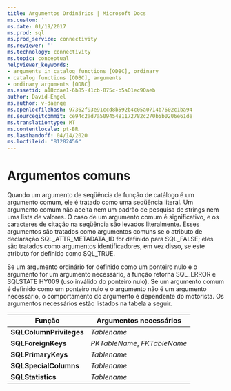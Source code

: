```yaml
---
title: Argumentos Ordinários | Microsoft Docs
ms.custom: ''
ms.date: 01/19/2017
ms.prod: sql
ms.prod_service: connectivity
ms.reviewer: ''
ms.technology: connectivity
ms.topic: conceptual
helpviewer_keywords:
- arguments in catalog functions [ODBC], ordinary
- catalog functions [ODBC], arguments
- ordinary arguments [ODBC]
ms.assetid: a18cdae1-6b85-41cb-875c-b5a01ec90aeb
author: David-Engel
ms.author: v-daenge
ms.openlocfilehash: 97362f93e91ccd8b592b4c05a0714b7602c1ba94
ms.sourcegitcommit: ce94c2ad7a50945481172782c270b5b0206e61de
ms.translationtype: MT
ms.contentlocale: pt-BR
ms.lasthandoff: 04/14/2020
ms.locfileid: "81282456"
---
```

# <a name="ordinary-arguments"></a>Argumentos comuns
Quando um argumento de seqüência de função de catálogo é um argumento comum, ele é tratado como uma seqüência literal. Um argumento comum não aceita nem um padrão de pesquisa de strings nem uma lista de valores. O caso de um argumento comum é significativo, e os caracteres de citação na seqüência são levados literalmente. Esses argumentos são tratados como argumentos comuns se o atributo de declaração SQL_ATTR_METADATA_ID for definido para SQL_FALSE; eles são tratados como argumentos identificadores, em vez disso, se este atributo for definido como SQL_TRUE.  
  
 Se um argumento ordinário for definido como um ponteiro nulo e o argumento for um argumento necessário, a função retorna SQL_ERROR e SQLSTATE HY009 (uso inválido do ponteiro nulo). Se um argumento comum é definido como um ponteiro nulo e o argumento não é um argumento necessário, o comportamento do argumento é dependente do motorista. Os argumentos necessários estão listados na tabela a seguir.  
  
|Função|Argumentos necessários|  
|--------------|------------------------|  
|**SQLColumnPrivileges**|*Tablename*|  
|**SQLForeignKeys**|*PKTableName*, *FKTableName*|  
|**SQLPrimaryKeys**|*Tablename*|  
|**SQLSpecialColumns**|*Tablename*|  
|**SQLStatistics**|*Tablename*|
